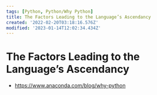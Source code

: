 ```yaml
---
tags: [Python, Python/Why Python]
title: The Factors Leading to the Language’s Ascendancy
created: '2022-02-20T03:18:16.576Z'
modified: '2023-01-14T12:02:34.434Z'
---
```


# The Factors Leading to the Language’s Ascendancy

* https://www.anaconda.com/blog/why-python

